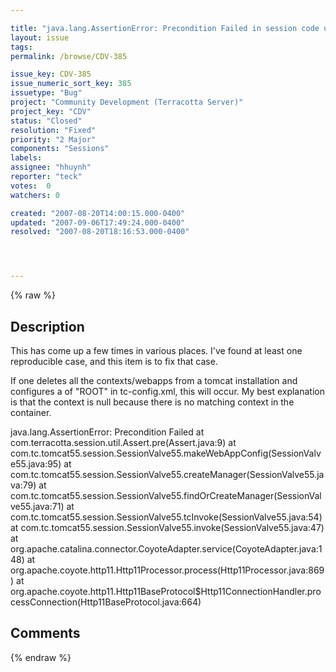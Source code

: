 ```yaml
---

title: "java.lang.AssertionError: Precondition Failed in session code under tomcat"
layout: issue
tags: 
permalink: /browse/CDV-385

issue_key: CDV-385
issue_numeric_sort_key: 385
issuetype: "Bug"
project: "Community Development (Terracotta Server)"
project_key: "CDV"
status: "Closed"
resolution: "Fixed"
priority: "2 Major"
components: "Sessions"
labels: 
assignee: "hhuynh"
reporter: "teck"
votes:  0
watchers: 0

created: "2007-08-20T14:00:15.000-0400"
updated: "2007-09-06T17:49:24.000-0400"
resolved: "2007-08-20T18:16:53.000-0400"




---
```


{% raw %}

## Description

<div markdown="1" class="description">

This has come up a few times in various places. I've found at least one reproducible case, and this item is to fix that case. 

If one deletes all the contexts/webapps from a tomcat installation and configures a <web-application> of "ROOT" in tc-config.xml, this will occur. My best explanation is that the context is null because there is no matching context in the container. 

java.lang.AssertionError: Precondition Failed
	at com.terracotta.session.util.Assert.pre(Assert.java:9)
	at com.tc.tomcat55.session.SessionValve55.makeWebAppConfig(SessionValve55.java:95)
	at com.tc.tomcat55.session.SessionValve55.createManager(SessionValve55.java:79)
	at com.tc.tomcat55.session.SessionValve55.findOrCreateManager(SessionValve55.java:71)
	at com.tc.tomcat55.session.SessionValve55.tcInvoke(SessionValve55.java:54)
	at com.tc.tomcat55.session.SessionValve55.invoke(SessionValve55.java:47)
	at org.apache.catalina.connector.CoyoteAdapter.service(CoyoteAdapter.java:148)
	at org.apache.coyote.http11.Http11Processor.process(Http11Processor.java:869)
	at org.apache.coyote.http11.Http11BaseProtocol$Http11ConnectionHandler.processConnection(Http11BaseProtocol.java:664)
        <snip>

</div>

## Comments



{% endraw %}
